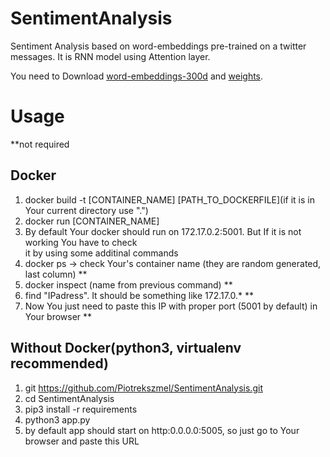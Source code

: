 # SentimentAnalysis
Sentiment Analysis based on word-embeddings pre-trained on a twitter messages. It is RNN model using Attention layer.

You need to Download [word-embeddings-300d](https://mega.nz/#!u4hFAJpK!UeZ5ERYod-SwrekW-qsPSsl-GYwLFQkh06lPTR7K93I) and [weights](https://drive.google.com/file/d/1OPDocwIghXQq7G3BuZVnFS7H2YUT8mnD/view?usp=sharing).

# Usage
**not required
## Docker
  
1) docker build -t [CONTAINER_NAME] [PATH_TO_DOCKERFILE](if it is in Your current directory use ".")  
2) docker run [CONTAINER_NAME]  
3) By default Your docker should run on 172.17.0.2:5001. But If it is not working You have to check  
it by using some additinal commands  
4) docker ps -> check Your's container name (they are random generated, last column) **
5) docker inspect (name from previous command)  **
6) find "IPadress". It should be something like 172.17.0.* **
7) Now You just need to paste this IP with proper port (5001 by default) in Your browser **


## Without Docker(python3, virtualenv recommended) 
1) git https://github.com/Piotrekszmel/SentimentAnalysis.git
2) cd SentimentAnalysis
1) pip3 install -r requirements
2) python3 app.py
3) by default app should start on http:0.0.0.0:5005, so just go to Your browser and paste this URL
